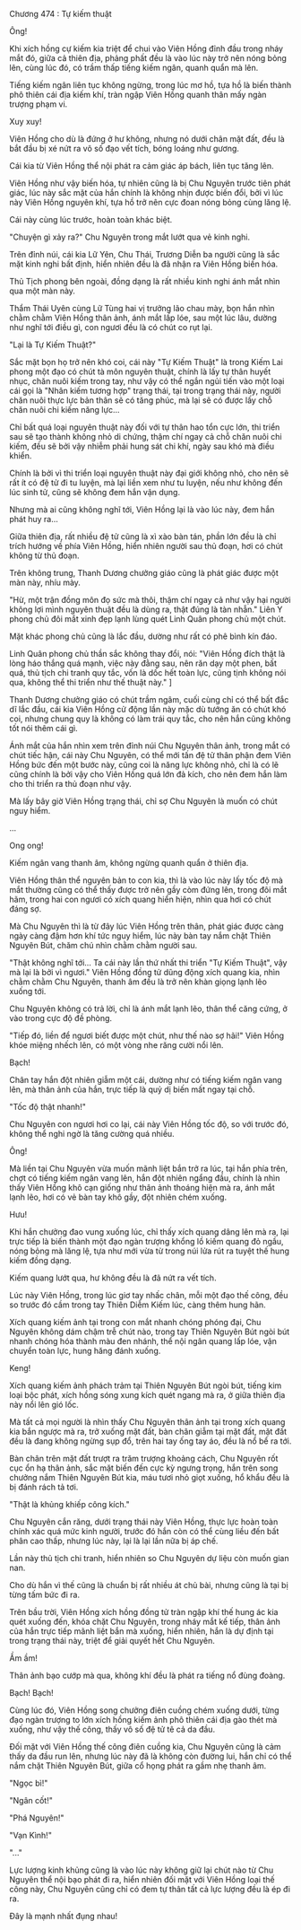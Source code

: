 




Chương 474 : Tự kiếm thuật


Ông!

Khi xích hồng cự kiếm kia triệt để chui vào Viên Hồng đỉnh đầu trong nháy mắt đó, giữa cả thiên địa, phảng phất đều là vào lúc này trở nên nóng bỏng lên, cùng lúc đó, có trầm thấp tiếng kiếm ngân, quanh quẩn mà lên.

Tiếng kiếm ngân liên tục không ngừng, trong lúc mơ hồ, tựa hồ là biến thành phô thiên cái địa kiếm khí, tràn ngập Viên Hồng quanh thân mấy ngàn trượng phạm vi.

Xuy xuy!

Viên Hồng cho dù là đứng ở hư không, nhưng nó dưới chân mặt đất, đều là bắt đầu bị xé nứt ra vô số đạo vết tích, bóng loáng như gương.

Cái kia từ Viên Hồng thể nội phát ra cảm giác áp bách, liên tục tăng lên.

Viên Hồng như vậy biến hóa, tự nhiên cũng là bị Chu Nguyên trước tiên phát giác, lúc này sắc mặt của hắn chính là không nhịn được biến đổi, bởi vì lúc này Viên Hồng nguyên khí, tựa hồ trở nên cực đoan nóng bỏng cùng lăng lệ.

Cái này cùng lúc trước, hoàn toàn khác biệt.

"Chuyện gì xảy ra?" Chu Nguyên trong mắt lướt qua vẻ kinh nghi.

Trên đỉnh núi, cái kia Lữ Yên, Chu Thái, Trương Diễn ba người cũng là sắc mặt kinh nghi bất định, hiển nhiên đều là đã nhận ra Viên Hồng biến hóa.

Thủ Tịch phong bên ngoài, đồng dạng là rất nhiều kinh nghi ánh mắt nhìn qua một màn này.

Thẩm Thái Uyên cùng Lữ Tùng hai vị trưởng lão chau mày, bọn hắn nhìn chằm chằm Viên Hồng thân ảnh, ánh mắt lấp lóe, sau một lúc lâu, dường như nghĩ tới điều gì, con ngươi đều là có chút co rụt lại.

"Lại là Tự Kiếm Thuật?"

Sắc mặt bọn họ trở nên khó coi, cái này "Tự Kiếm Thuật" là trong Kiếm Lai phong một đạo có chút tà môn nguyên thuật, chính là lấy tự thân huyết nhục, chăn nuôi kiếm trong tay, như vậy có thể ngắn ngủi tiến vào một loại cái gọi là "Nhân kiếm tương hợp" trạng thái, tại trong trạng thái này, người chăn nuôi thực lực bản thân sẽ có tăng phúc, mà lại sẽ có được lấy chỗ chăn nuôi chi kiếm năng lực...

Chỉ bất quá loại nguyên thuật này đối với tự thân hao tổn cực lớn, thi triển sau sẽ tạo thành không nhỏ di chứng, thậm chí ngay cả chỗ chăn nuôi chi kiếm, đều sẽ bởi vậy nhiễm phải hung sát chi khí, ngày sau khó mà điều khiển.

Chính là bởi vì thi triển loại nguyên thuật này đại giới không nhỏ, cho nên sẽ rất ít có đệ tử đi tu luyện, mà lại liền xem như tu luyện, nếu như không đến lúc sinh tử, cũng sẽ không đem hắn vận dụng.

Nhưng mà ai cũng không nghĩ tới, Viên Hồng lại là vào lúc này, đem hắn phát huy ra...

Giữa thiên địa, rất nhiều đệ tử cũng là xì xào bàn tán, phần lớn đều là chỉ trích hướng về phía Viên Hồng, hiển nhiên người sau thủ đoạn, hơi có chút không từ thủ đoạn.

Trên không trung, Thanh Dương chưởng giáo cũng là phát giác được một màn này, nhíu mày.

"Hừ, một trận đồng môn đọ sức mà thôi, thậm chí ngay cả như vậy hại người không lợi mình nguyên thuật đều là dùng ra, thật đúng là tàn nhẫn." Liên Y phong chủ đôi mắt xinh đẹp lạnh lùng quét Linh Quân phong chủ một chút.

Mặt khác phong chủ cũng là lắc đầu, dường như rất có phê bình kín đáo.

Linh Quân phong chủ thần sắc không thay đổi, nói: "Viên Hồng đích thật là lòng háo thắng quá mạnh, việc này đằng sau, nên răn dạy một phen, bất quá, thủ tịch chi tranh quy tắc, vốn là dốc hết toàn lực, cũng tịnh không nói qua, không thể thi triển như thế thuật này." ]

Thanh Dương chưởng giáo có chút trầm ngâm, cuối cùng chỉ có thể bất đắc dĩ lắc đầu, cái kia Viên Hồng cử động lần này mặc dù tướng ăn có chút khó coi, nhưng chung quy là không có làm trái quy tắc, cho nên hắn cũng không tốt nói thêm cái gì.

Ánh mắt của hắn nhìn xem trên đỉnh núi Chu Nguyên thân ảnh, trong mắt có chút tiếc hận, cái này Chu Nguyên, có thể mới tấn đệ tử thân phận đem Viên Hồng bức đến một bước này, cũng coi là năng lực không nhỏ, chỉ là có lẽ cũng chính là bởi vậy cho Viên Hồng quá lớn đả kích, cho nên đem hắn làm cho thi triển ra thủ đoạn như vậy.

Mà lấy bây giờ Viên Hồng trạng thái, chỉ sợ Chu Nguyên là muốn có chút nguy hiểm.

...

Ong ong!

Kiếm ngân vang thanh âm, không ngừng quanh quẩn ở thiên địa.

Viên Hồng thân thể nguyên bản to con kia, thì là vào lúc này lấy tốc độ mà mắt thường cũng có thể thấy được trở nên gầy còm đứng lên, trong đôi mắt hãm, trong hai con ngươi có xích quang hiển hiện, nhìn qua hơi có chút đáng sợ.

Mà Chu Nguyên thì là từ đây lúc Viên Hồng trên thân, phát giác được càng ngày càng đậm hơn khí tức nguy hiểm, lúc này bàn tay nắm chặt Thiên Nguyên Bút, chăm chú nhìn chằm chằm người sau.

"Thật không nghĩ tới... Ta cái này lần thứ nhất thi triển "Tự Kiếm Thuật", vậy mà lại là bởi vì ngươi." Viên Hồng đồng tử dũng động xích quang kia, nhìn chằm chằm Chu Nguyên, thanh âm đều là trở nên khàn giọng lạnh lẽo xuống tới.

Chu Nguyên không có trả lời, chỉ là ánh mắt lạnh lẽo, thân thể căng cứng, ở vào trong cực độ đề phòng.

"Tiếp đó, liền để ngươi biết được một chút, như thế nào sợ hãi!" Viên Hồng khóe miệng nhếch lên, có một vòng nhe răng cười nổi lên.

Bạch!

Chân tay hắn đột nhiên giẫm một cái, dường như có tiếng kiếm ngân vang lên, mà thân ảnh của hắn, trực tiếp là quỷ dị biến mất ngay tại chỗ.

"Tốc độ thật nhanh!"

Chu Nguyên con ngươi hơi co lại, cái này Viên Hồng tốc độ, so với trước đó, không thể nghi ngờ là tăng cường quá nhiều.

Ông!

Mà liền tại Chu Nguyên vừa muốn mãnh liệt bắn trở ra lúc, tại hắn phía trên, chợt có tiếng kiếm ngân vang lên, hắn đột nhiên ngẩng đầu, chính là nhìn thấy Viên Hồng khô cạn giống như thân ảnh thoáng hiện mà ra, ánh mắt lạnh lẽo, hơi có vẻ bàn tay khô gầy, đột nhiên chém xuống.

Hưu!

Khi hắn chưởng đao vung xuống lúc, chỉ thấy xích quang dâng lên mà ra, lại trực tiếp là biến thành một đạo ngàn trượng khổng lồ kiếm quang đỏ ngầu, nóng bỏng mà lăng lệ, tựa như mới vừa từ trong núi lửa rút ra tuyệt thế hung kiếm đồng dạng.

Kiếm quang lướt qua, hư không đều là đã nứt ra vết tích.

Lúc này Viên Hồng, trong lúc giơ tay nhấc chân, mỗi một đạo thế công, đều so trước đó cầm trong tay Thiên Diễm Kiếm lúc, càng thêm hung hãn.

Xích quang kiếm ảnh tại trong con mắt nhanh chóng phóng đại, Chu Nguyên không dám chậm trễ chút nào, trong tay Thiên Nguyên Bút ngòi bút nhanh chóng hóa thành màu đen nhánh, thể nội ngân quang lấp lóe, vận chuyển toàn lực, hung hăng đánh xuống.

Keng!

Xích quang kiếm ảnh phách trảm tại Thiên Nguyên Bút ngòi bút, tiếng kim loại bộc phát, xích hồng sóng xung kích quét ngang mà ra, ở giữa thiên địa này nổi lên gió lốc.

Mà tất cả mọi người là nhìn thấy Chu Nguyên thân ảnh tại trong xích quang kia bắn ngược mà ra, trở xuống mặt đất, bàn chân giẫm tại mặt đất, mặt đất đều là đang không ngừng sụp đổ, trên hai tay ống tay áo, đều là nổ bể ra tới.

Bàn chân trên mặt đất trượt ra trăm trượng khoảng cách, Chu Nguyên rốt cục ổn hạ thân ảnh, sắc mặt biến đến cực kỳ ngưng trọng, hắn trên song chưởng nắm Thiên Nguyên Bút kia, máu tươi nhỏ giọt xuống, hổ khẩu đều là bị đánh rách tả tơi.

"Thật là khủng khiếp công kích."

Chu Nguyên cắn răng, dưới trạng thái này Viên Hồng, thực lực hoàn toàn chính xác quá mức kinh người, trước đó hắn còn có thể cùng liều đến bất phân cao thấp, nhưng lúc này, lại là lại lần nữa bị áp chế.

Lần này thủ tịch chi tranh, hiển nhiên so Chu Nguyên dự liệu còn muốn gian nan.

Cho dù hắn vì thế cũng là chuẩn bị rất nhiều át chủ bài, nhưng cũng là tại bị từng tấm bức đi ra.

Trên bầu trời, Viên Hồng xích hồng đồng tử tràn ngập khí thế hung ác kia quét xuống đến, khóa chặt Chu Nguyên, trong nháy mắt kế tiếp, thân ảnh của hắn trực tiếp mãnh liệt bắn mà xuống, hiển nhiên, hắn là dự định tại trong trạng thái này, triệt để giải quyết hết Chu Nguyên.

Ầm ầm!

Thân ảnh bạo cướp mà qua, không khí đều là phát ra tiếng nổ đùng đoàng.

Bạch! Bạch!

Cùng lúc đó, Viên Hồng song chưởng điên cuồng chém xuống dưới, từng đạo ngàn trượng to lớn xích hồng kiếm ảnh phô thiên cái địa gào thét mà xuống, như vậy thế công, thấy vô số đệ tử tê cả da đầu.

Đối mặt với Viên Hồng thế công điên cuồng kia, Chu Nguyên cũng là cảm thấy da đầu run lên, nhưng lúc này đã là không còn đường lui, hắn chỉ có thể nắm chặt Thiên Nguyên Bút, giữa cổ họng phát ra gầm nhẹ thanh âm.

"Ngọc bì!"

"Ngân cốt!"

"Phá Nguyên!"

"Vạn Kình!"

"..."

Lực lượng kinh khủng cũng là vào lúc này không giữ lại chút nào từ Chu Nguyên thể nội bạo phát đi ra, hiển nhiên đối mặt với Viên Hồng loại thế công này, Chu Nguyên cũng chỉ có đem tự thân tất cả lực lượng đều là ép đi ra.

Đây là mạnh nhất đụng nhau!




